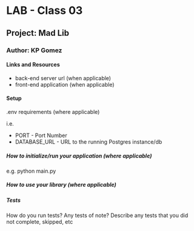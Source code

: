 # LAB - Class 03
## Project: Mad Lib
### Author: KP Gomez
#### Links and Resources
- back-end server url (when applicable)
- front-end application (when applicable)
#### Setup
.env requirements (where applicable)

i.e.

- PORT - Port Number
- DATABASE_URL - URL to the running Postgres instance/db

##### How to initialize/run your application (where applicable)
e.g. python main.py

##### How to use your library (where applicable)

##### Tests
How do you run tests?
Any tests of note?
Describe any tests that you did not complete, skipped, etc